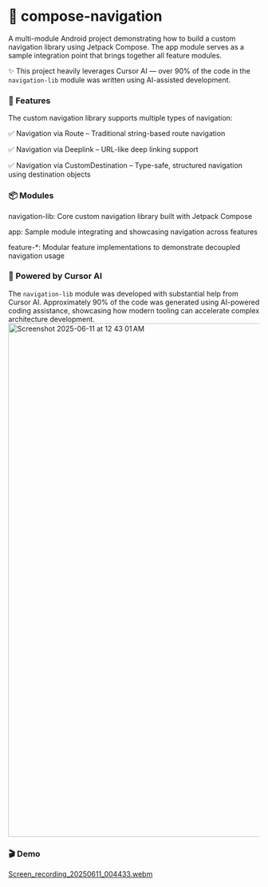 # 📱 **compose-navigation**
A multi-module Android project demonstrating how to build a custom navigation library using Jetpack Compose. The app module serves as a sample integration point that brings together all feature modules.

✨ This project heavily leverages Cursor AI — over 90% of the code in the `navigation-lib` module was written using AI-assisted development.

### 🚀 Features
The custom navigation library supports multiple types of navigation:

✅ Navigation via Route – Traditional string-based route navigation

✅ Navigation via Deeplink – URL-like deep linking support

✅ Navigation via CustomDestination – Type-safe, structured navigation using destination objects

### 📦 Modules
navigation-lib: Core custom navigation library built with Jetpack Compose

app: Sample module integrating and showcasing navigation across features

feature-*: Modular feature implementations to demonstrate decoupled navigation usage

### 🧠 Powered by Cursor AI
The `navigation-lib` module was developed with substantial help from Cursor AI. Approximately 90% of the code was generated using AI-powered coding assistance, showcasing how modern tooling can accelerate complex architecture development.
<img width="1028" alt="Screenshot 2025-06-11 at 12 43 01 AM" src="https://github.com/user-attachments/assets/0fa07551-219a-4ce7-b07a-0e57a7f031ce" />

### 🎬 Demo
[Screen_recording_20250611_004433.webm](https://github.com/user-attachments/assets/88f51788-09f1-42c7-99ad-ef9025f24521)
